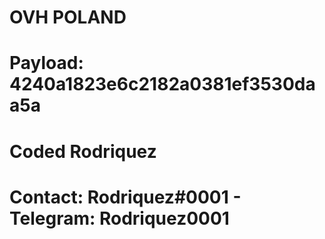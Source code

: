 # OVH POLAND
# Payload: 4240a1823e6c2182a0381ef3530daa5a
# Coded Rodriquez
# Contact: Rodriquez#0001 - Telegram: Rodriquez0001
